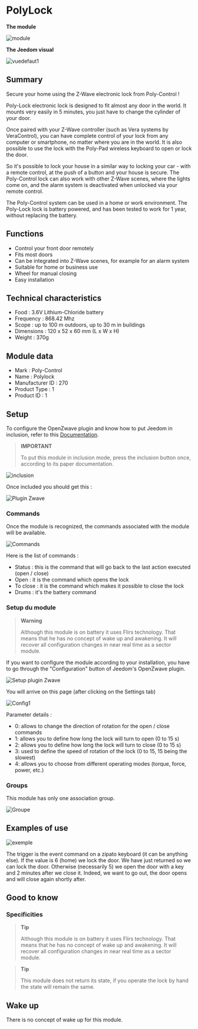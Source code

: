 # PolyLock

**The module**

![module](images/polycontrol.polylock/module.jpg)

**The Jeedom visual**

![vuedefaut1](images/polycontrol.polylock/vuedefaut1.jpg)

## Summary

Secure your home using the Z-Wave electronic lock from Poly-Control !

Poly-Lock electronic lock is designed to fit almost any door in the world. It mounts very easily in 5 minutes, you just have to change the cylinder of your door.

Once paired with your Z-Wave controller (such as Vera systems by VeraControl), you can have complete control of your lock from any computer or smartphone, no matter where you are in the world. It is also possible to use the lock with the Poly-Pad wireless keyboard to open or lock the door.

So it's possible to lock your house in a similar way to locking your car - with a remote control, at the push of a button and your house is secure. The Poly-Control lock can also work with other Z-Wave scenes, where the lights come on, and the alarm system is deactivated when unlocked via your remote control.

The Poly-Control system can be used in a home or work environment. The Poly-Lock lock is battery powered, and has been tested to work for 1 year, without replacing the battery.

## Functions

-   Control your front door remotely
-   Fits most doors
-   Can be integrated into Z-Wave scenes, for example for an alarm system
-   Suitable for home or business use
-   Wheel for manual closing
-   Easy installation

## Technical characteristics

-   Food : 3.6V Lithium-Chloride battery
-   Frequency : 868.42 Mhz
-   Scope : up to 100 m outdoors, up to 30 m in buildings
-   Dimensions : 120 x 52 x 60 mm (L x W x H)
-   Weight : 370g

## Module data

-   Mark : Poly-Control
-   Name : Polylock
-   Manufacturer ID : 270
-   Product Type : 1
-   Product ID : 1

## Setup

To configure the OpenZwave plugin and know how to put Jeedom in inclusion, refer to this [Documentation](https://doc.jeedom.com/en_US/plugins/automation%20protocol/openzwave/).

> **IMPORTANT**
>
> To put this module in inclusion mode, press the inclusion button once, according to its paper documentation.

![inclusion](images/polycontrol.polylock/inclusion.jpg)

Once included you should get this :

![Plugin Zwave](images/polycontrol.polylock/information.jpg)

### Commands

Once the module is recognized, the commands associated with the module will be available.

![Commands](images/polycontrol.polylock/commandes.jpg)

Here is the list of commands :

-   Status : this is the command that will go back to the last action executed (open / close)
-   Open : it is the command which opens the lock
-   To close : it is the command which makes it possible to close the lock
-   Drums : it's the battery command

### Setup du module

> **Warning**
>
> Although this module is on battery it uses Flirs technology. That means that he has no concept of wake up and awakening. It will recover all configuration changes in near real time as a sector module.

If you want to configure the module according to your installation, you have to go through the "Configuration" button of Jeedom's OpenZwave plugin.

![Setup plugin Zwave](images/plugin/bouton_configuration.jpg)

You will arrive on this page (after clicking on the Settings tab)

![Config1](images/polycontrol.polylock/config1.jpg)

Parameter details :

-   0: allows to change the direction of rotation for the open / close commands
-   1: allows you to define how long the lock will turn to open (0 to 15 s)
-   2: allows you to define how long the lock will turn to close (0 to 15 s)
-   3: used to define the speed of rotation of the lock (0 to 15, 15 being the slowest)
-   4: allows you to choose from different operating modes (torque, force, power, etc.)

### Groups

This module has only one association group.

![Groupe](images/polycontrol.polylock/groupe.jpg)

## Examples of use

![exemple](images/polycontrol.polylock/exemple.jpg)

The trigger is the event command on a zipato keyboard (it can be anything else). If the value is 6 (home) we lock the door. We have just returned so we can lock the door. Otherwise (necessarily 5) we open the door with a key and 2 minutes after we close it. Indeed, we want to go out, the door opens and will close again shortly after.

## Good to know

### Specificities

> **Tip**
>
> Although this module is on battery it uses Flirs technology. That means that he has no concept of wake up and awakening. It will recover all configuration changes in near real time as a sector module.

> **Tip**
>
> This module does not return its state, if you operate the lock by hand the state will remain the same.

## Wake up

There is no concept of wake up for this module.
